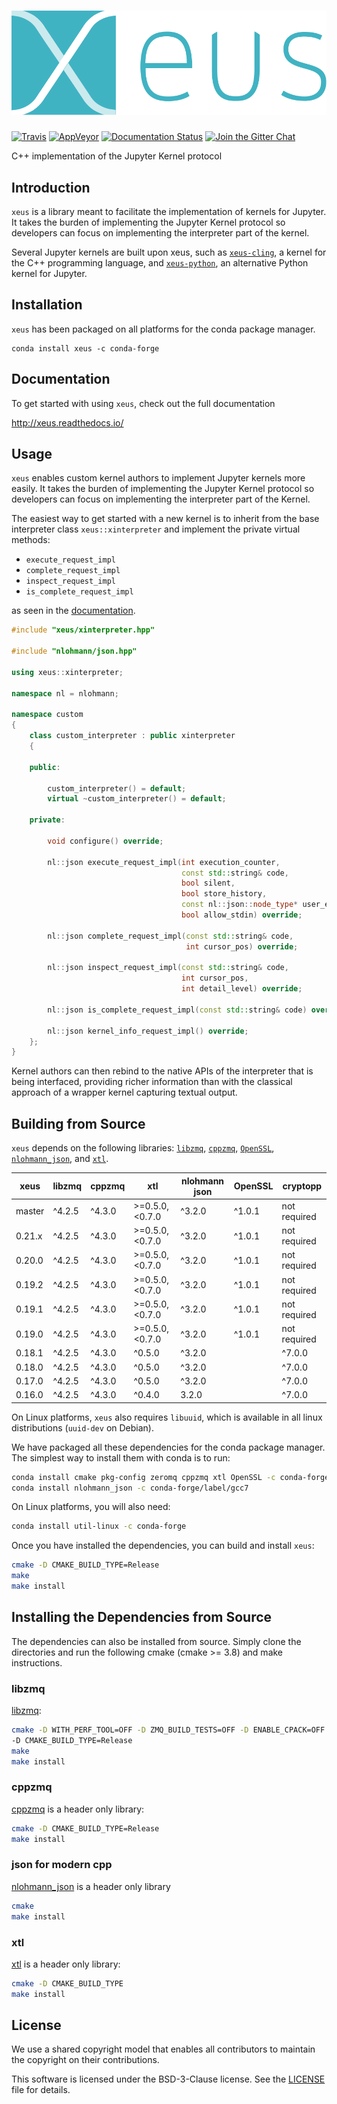 # ![xeus](docs/source/xeus.svg)

[![Travis](https://travis-ci.org/QuantStack/xeus.svg?branch=master)](https://travis-ci.org/QuantStack/xeus)
[![AppVeyor](https://ci.appveyor.com/api/projects/status/5alkw5iiere4mox2?svg=true)](https://ci.appveyor.com/project/QuantStack/xeus)
[![Documentation Status](http://readthedocs.org/projects/xeus/badge/?version=latest)](https://xeus.readthedocs.io/en/latest/?badge=latest)
[![Join the Gitter Chat](https://badges.gitter.im/Join%20Chat.svg)](https://gitter.im/QuantStack/Lobby?utm_source=badge&utm_medium=badge&utm_campaign=pr-badge&utm_content=badge)

C++ implementation of the Jupyter Kernel protocol

## Introduction

`xeus` is a library meant to facilitate the implementation of kernels for Jupyter. It takes the
burden of implementing the Jupyter Kernel protocol so developers can focus on implementing the
interpreter part of the kernel.

Several Jupyter kernels are built upon xeus, such as [`xeus-cling`](https://github.com/QuantStack/xeus-cling),
a kernel for the C++ programming language, and [`xeus-python`](https://github.com/QuantStack/xeus-python), an alternative Python kernel for Jupyter.

## Installation

`xeus` has been packaged on all platforms for the conda package manager.

```
conda install xeus -c conda-forge
```

## Documentation

To get started with using `xeus`, check out the full documentation

http://xeus.readthedocs.io/

## Usage

`xeus` enables custom kernel authors to implement Jupyter kernels more easily. It takes the burden of implementing the Jupyter Kernel protocol so developers can focus on implementing the interpreter part of the Kernel.

The easiest way to get started with a new kernel is to inherit from the base interpreter class `xeus::xinterpreter` and implement the private virtual methods:

- `execute_request_impl`
- `complete_request_impl`
- `inspect_request_impl`
- `is_complete_request_impl`

as seen in the [documentation](http://xeus.readthedocs.io/).


```cpp
#include "xeus/xinterpreter.hpp"

#include "nlohmann/json.hpp"

using xeus::xinterpreter;

namespace nl = nlohmann;

namespace custom
{
    class custom_interpreter : public xinterpreter
    {

    public:

        custom_interpreter() = default;
        virtual ~custom_interpreter() = default;

    private:

        void configure() override;

        nl::json execute_request_impl(int execution_counter,
                                      const std::string& code,
                                      bool silent,
                                      bool store_history,
                                      const nl::json::node_type* user_expressions,
                                      bool allow_stdin) override;

        nl::json complete_request_impl(const std::string& code,
                                       int cursor_pos) override;

        nl::json inspect_request_impl(const std::string& code,
                                      int cursor_pos,
                                      int detail_level) override;

        nl::json is_complete_request_impl(const std::string& code) override;

        nl::json kernel_info_request_impl() override;
    };
}
```

Kernel authors can then rebind to the native APIs of the interpreter that is being interfaced, providing richer information than with the classical approach of a wrapper kernel capturing textual output.

## Building from Source

`xeus` depends on the following libraries: [`libzmq`](https://github.com/zeromq/libzmq),
[`cppzmq`](https://github.com/zeromq/cppzmq), [`OpenSSL`](https://github.com/openssl/openssl),
[`nlohmann_json`](https://github.com/nlohmann/json), and [`xtl`](https://github.com/QuantStack/xtl).

|  xeus  | libzmq  | cppzmq  |   xtl          | nlohmann json | OpenSSL |    cryptopp    |
|--------|---------|---------|----------------|---------------|---------|----------------|
| master |  ^4.2.5 |  ^4.3.0 | >=0.5.0,<0.7.0 |      ^3.2.0   |  ^1.0.1 |  not required  |
| 0.21.x |  ^4.2.5 |  ^4.3.0 | >=0.5.0,<0.7.0 |      ^3.2.0   |  ^1.0.1 |  not required  |
| 0.20.0 |  ^4.2.5 |  ^4.3.0 | >=0.5.0,<0.7.0 |      ^3.2.0   |  ^1.0.1 |  not required  |
| 0.19.2 |  ^4.2.5 |  ^4.3.0 | >=0.5.0,<0.7.0 |      ^3.2.0   |  ^1.0.1 |  not required  |
| 0.19.1 |  ^4.2.5 |  ^4.3.0 | >=0.5.0,<0.7.0 |      ^3.2.0   |  ^1.0.1 |  not required  |
| 0.19.0 |  ^4.2.5 |  ^4.3.0 | >=0.5.0,<0.7.0 |      ^3.2.0   |  ^1.0.1 |  not required  |
| 0.18.1 |  ^4.2.5 |  ^4.3.0 | ^0.5.0         |      ^3.2.0   |         |         ^7.0.0 |
| 0.18.0 |  ^4.2.5 |  ^4.3.0 | ^0.5.0         |      ^3.2.0   |         |         ^7.0.0 |
| 0.17.0 |  ^4.2.5 |  ^4.3.0 | ^0.5.0         |      ^3.2.0   |         |         ^7.0.0 |
| 0.16.0 |  ^4.2.5 |  ^4.3.0 | ^0.4.0         |       3.2.0   |         |         ^7.0.0 |

On Linux platforms, `xeus` also requires `libuuid`, which is available in all linux distributions (`uuid-dev` on Debian).

We have packaged all these dependencies for the conda package manager. The simplest way to install them with
conda is to run:

```bash
conda install cmake pkg-config zeromq cppzmq xtl OpenSSL -c conda-forge
conda install nlohmann_json -c conda-forge/label/gcc7
```

On Linux platforms, you will also need:

```bash
conda install util-linux -c conda-forge
```

Once you have installed the dependencies, you can build and install `xeus`:

```bash
cmake -D CMAKE_BUILD_TYPE=Release
make
make install
```

## Installing the Dependencies from Source

The dependencies can also be installed from source. Simply clone the directories and run the following cmake (cmake >= 3.8)  and make instructions.

### libzmq

[libzmq](https://github.com/zeromq/libzmq):

```bash
cmake -D WITH_PERF_TOOL=OFF -D ZMQ_BUILD_TESTS=OFF -D ENABLE_CPACK=OFF
-D CMAKE_BUILD_TYPE=Release
make
make install
```

### cppzmq

[cppzmq](https://github.com/zeromq/cppzmq) is a header only library:

```bash
cmake -D CMAKE_BUILD_TYPE=Release
make install
```

### json for modern cpp

[nlohmann_json](https://github.com/nlohmann/json) is a header only library

```bash
cmake
make install
```

### xtl

[xtl](https://github.com/QuantStack/xtl) is a header only library:

```bash
cmake -D CMAKE_BUILD_TYPE
make install
```

## License

We use a shared copyright model that enables all contributors to maintain the
copyright on their contributions.

This software is licensed under the BSD-3-Clause license. See the [LICENSE](LICENSE) file for details.
